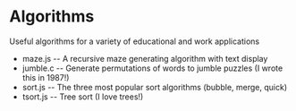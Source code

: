 # Algorithms

Useful algorithms for a variety of educational and work applications
* maze.js  -- A recursive maze generating algorithm with text display
* jumble.c -- Generate permutations of words  to jumble puzzles (I wrote this in 1987!)
* sort.js  -- The three most popular sort algorithms (bubble, merge, quick)
* tsort.js -- Tree sort (I love trees!)
